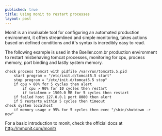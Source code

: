 ```yaml
---
published: true
title: Using monit to restart processes
layout: post
---
```

Monit is an invaluable tool for configuring an automated production environment, it offers streamlined and simple monitoring, takes actions based on defined conditions and it's syntax is incredibly easy to read.

The following example is used in the Bseller.com.br production environment to restart misbehaving tomcat processes, monitoring for cpu, process memory, port binding and lastly system memory.

	check process tomcat with pidfile /var/run/tomcat5.5.pid
		start program = "/etc/init.d/tomcat5.5 start"
		stop program = "/etc/init.d/tomcat5.5 stop"
		if cpu > 80% for 5 cycles then alert
			if cpu > 90% for 10 cycles then restart
			if totalmem > 1500.0 MB for 5 cycles then restart
		if failed host 127.0.0.1 port 8080 then alert
		if 5 restarts within 5 cycles then timeout
	check system localhost
		if memory usage > 95% for 5 cycles then exec "/sbin/shutdown -r now"


For a basic introduction to monit, check the official docs at http://mmonit.com/monit/
